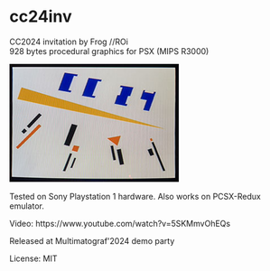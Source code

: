 # cc24inv
CC2024 invitation by Frog //ROi<br>
928 bytes procedural graphics for PSX (MIPS R3000)<br>
<p>

![ScreenShot](/ss_psx1k.jpg)

<p>Tested on Sony Playstation 1 hardware. Also works on PCSX-Redux emulator.

<p>Video: https://www.youtube.com/watch?v=5SKMmvOhEQs

<p>Released at Multimatograf'2024 demo party

<p>License: MIT

